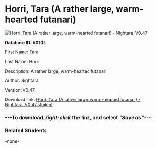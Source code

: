 # Horri, Tara (A rather large, warm-hearted futanari)

<img src="Files/Horri, Tara (A rather large, warm-hearted futanari).png" title="Horri, Tara (A rather large, warm-hearted futanari) - Nightara, V0.47">

**Database ID: #0103**

First Name: Tara

Last Name: Horri

Description: A rather large, warm-hearted futanari

Author: Nightara

Version: V0.47

Download link: <a href="https://raw.githubusercontent.com/Arbiter1223/Daigaku-Gurashi-Custom-Students/master/Files/Student Files/Horri%2C%20Tara%20(A%20rather%20large%2C%20warm-hearted%20futanari)%20-%20Nightara%2C%20V0.47.student">Horri, Tara (A rather large, warm-hearted futanari) - Nightara, V0.47.student</a>

### ---**To download, _right-click_ the link, and select _"Save as"_**---

### Related Students

-none-

